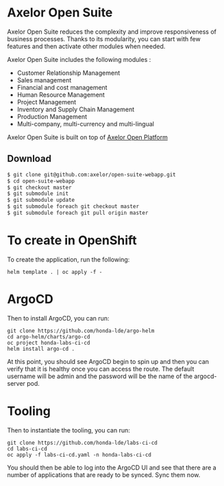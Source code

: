 Axelor Open Suite
================================

Axelor Open Suite reduces the complexity and improve responsiveness of business processes. Thanks to its modularity, you can start with few features and  then activate other modules when needed.

Axelor Open Suite includes the following modules :

* Customer Relationship Management
* Sales management
* Financial and cost management
* Human Resource Management
* Project Management
* Inventory and Supply Chain Management
* Production Management
* Multi-company, multi-currency and multi-lingual

Axelor Open Suite is built on top of [Axelor Open Platform](https://github.com/axelor/axelor-open-platform)

Download
-------------------------
```bash
$ git clone git@github.com:axelor/open-suite-webapp.git
$ cd open-suite-webapp
$ git checkout master
$ git submodule init
$ git submodule update
$ git submodule foreach git checkout master
$ git submodule foreach git pull origin master
```

# To create in OpenShift 

To create the application, run the following:

`helm template . | oc apply -f -`

# ArgoCD

Then to install ArgoCD, you can run:

```
git clone https://github.com/honda-lde/argo-helm
cd argo-helm/charts/argo-cd
oc project honda-labs-ci-cd
helm install argo-cd .
```

At this point, you should see ArgoCD begin to spin up and then you can verify that it is healthy once you can access the route. The default username will be admin and the password will be the name of the argocd-server pod.

# Tooling

Then to instantiate the tooling, you can run:

```
git clone https://github.com/honda-lde/labs-ci-cd
cd labs-ci-cd
oc apply -f labs-ci-cd.yaml -n honda-labs-ci-cd
```

You should then be able to log into the ArgoCD UI and see that there are a number of applications that are ready to be synced. Sync them now.

